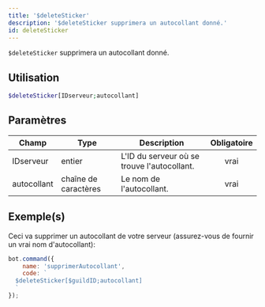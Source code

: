 ```yaml
---
title: '$deleteSticker'
description: '$deleteSticker supprimera un autocollant donné.'
id: deleteSticker
---
```


`$deleteSticker` supprimera un autocollant donné.

## Utilisation

```php
$deleteSticker[IDserveur;autocollant]
```

## Paramètres

| Champ       | Type                 | Description                                 | Obligatoire |
| ----------- | -------------------- | ------------------------------------------- |:-----------:|
| IDserveur   | entier               | L'ID du serveur où se trouve l'autocollant. |    vrai     |
| autocollant | chaîne de caractères | Le nom de l'autocollant.                    |    vrai     |

## Exemple(s)

Ceci va supprimer un autocollant de votre serveur (assurez-vous de fournir un vrai nom d'autocollant):

```javascript
bot.command({
    name: 'supprimerAutocollant',
    code: `
  $deleteSticker[$guildID;autocollant]
  `
});
```